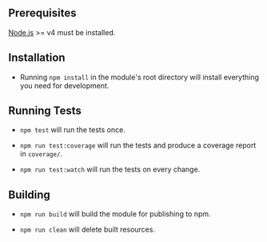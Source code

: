 ## Prerequisites

[Node.js](http://nodejs.org/) >= v4 must be installed.

## Installation

* Running `npm install` in the module's root directory will install everything you need for development.

## Running Tests

* `npm test` will run the tests once.

* `npm run test:coverage` will run the tests and produce a coverage report in `coverage/`.

* `npm run test:watch` will run the tests on every change.

## Building

* `npm run build` will build the module for publishing to npm.

* `npm run clean` will delete built resources.

